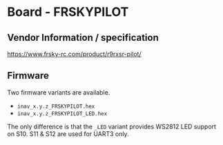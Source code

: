 # Board - FRSKYPILOT

## Vendor Information / specification
https://www.frsky-rc.com/product/r9rxsr-pilot/

## Firmware

Two firmware variants are available.

* `inav_x.y.z_FRSKYPILOT.hex` 
* `inav_x.y.z_FRSKYPILOT_LED.hex` 

The only difference is that the `_LED` variant provides WS2812 LED support on S10. S11 & S12 are used for UART3 only.
